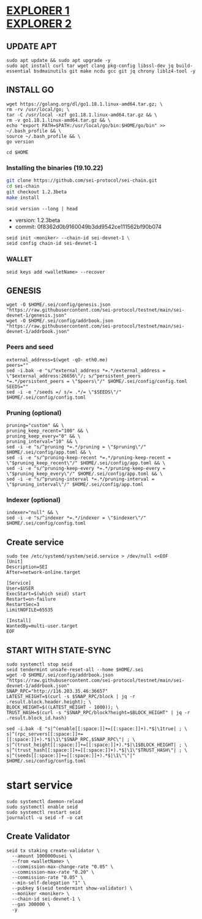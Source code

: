 
[EXPLORER 1](https://explorer.stavr.tech/sei-devnet/staking) \
[EXPLORER 2](https://sei.explorers.guru/validators) 
=

## UPDATE APT
    sudo apt update && sudo apt upgrade -y
    sudo apt install curl tar wget clang pkg-config libssl-dev jq build-essential bsdmainutils git make ncdu gcc git jq chrony liblz4-tool -y

## INSTALL GO
    wget https://golang.org/dl/go1.18.1.linux-amd64.tar.gz; \
    rm -rv /usr/local/go; \
    tar -C /usr/local -xzf go1.18.1.linux-amd64.tar.gz && \
    rm -v go1.18.1.linux-amd64.tar.gz && \
    echo "export PATH=$PATH:/usr/local/go/bin:$HOME/go/bin" >> ~/.bash_profile && \
    source ~/.bash_profile && \
    go version

    cd $HOME
### Installing the binaries (19.10.22)
```bash    
git clone https://github.com/sei-protocol/sei-chain.git
cd sei-chain
git checkout 1.2.3beta
make install
```

`seid version --long | head`
+ version: 1.2.3beta
+ commit: 0f8362d0b9160049b3dd9542ce111562bf90b074

```bash
seid init <moniker> --chain-id sei-devnet-1 \
seid config chain-id sei-devnet-1
```
### WALLET
    seid keys add <walletName> --recover

## GENESIS
    wget -O $HOME/.sei/config/genesis.json "https://raw.githubusercontent.com/sei-protocol/testnet/main/sei-devnet-1/genesis.json"
    wget -O $HOME/.sei/config/addrbook.json "https://raw.githubusercontent.com/sei-protocol/testnet/main/sei-devnet-1/addrbook.json"

### Peers and seed
    external_address=$(wget -qO- eth0.me)
    peers=""
    sed -i.bak -e "s/^external_address *=.*/external_address = \"$external_address:26656\"/; s/^persistent_peers *=.*/persistent_peers = \"$peers\"/" $HOME/.sei/config/config.toml
    SEEDS=""
    sed -i -e "/seeds =/ s/= .*/= \"$SEEDS\"/"  $HOME/.sei/config/config.toml

### Pruning (optional)
    pruning="custom" && \
    pruning_keep_recent="100" && \
    pruning_keep_every="0" && \
    pruning_interval="10" && \
    sed -i -e "s/^pruning *=.*/pruning = \"$pruning\"/" $HOME/.sei/config/app.toml && \
    sed -i -e "s/^pruning-keep-recent *=.*/pruning-keep-recent = \"$pruning_keep_recent\"/" $HOME/.sei/config/app.toml && \
    sed -i -e "s/^pruning-keep-every *=.*/pruning-keep-every = \"$pruning_keep_every\"/" $HOME/.sei/config/app.toml && \
    sed -i -e "s/^pruning-interval *=.*/pruning-interval = \"$pruning_interval\"/" $HOME/.sei/config/app.toml

### Indexer (optional)
    indexer="null" && \
    sed -i -e "s/^indexer *=.*/indexer = \"$indexer\"/" $HOME/.sei/config/config.toml

## Create service
    sudo tee /etc/systemd/system/seid.service > /dev/null <<EOF
    [Unit]
    Description=SEI
    After=network-online.target

    [Service]
    User=$USER
    ExecStart=$(which seid) start
    Restart=on-failure
    RestartSec=3
    LimitNOFILE=65535

    [Install]
    WantedBy=multi-user.target
    EOF


## START WITH STATE-SYNC

    sudo systemctl stop seid
    seid tendermint unsafe-reset-all --home $HOME/.sei
    wget -O $HOME/.sei/config/addrbook.json "https://raw.githubusercontent.com/sei-protocol/testnet/main/sei-devnet-1/addrbook.json"
    SNAP_RPC="http://116.203.35.46:36657"
    LATEST_HEIGHT=$(curl -s $SNAP_RPC/block | jq -r .result.block.header.height); \
    BLOCK_HEIGHT=$((LATEST_HEIGHT - 1000)); \
    TRUST_HASH=$(curl -s "$SNAP_RPC/block?height=$BLOCK_HEIGHT" | jq -r .result.block_id.hash)

    sed -i.bak -E "s|^(enable[[:space:]]+=[[:space:]]+).*$|\1true| ; \
    s|^(rpc_servers[[:space:]]+=[[:space:]]+).*$|\1\"$SNAP_RPC,$SNAP_RPC\"| ; \
    s|^(trust_height[[:space:]]+=[[:space:]]+).*$|\1$BLOCK_HEIGHT| ; \
    s|^(trust_hash[[:space:]]+=[[:space:]]+).*$|\1\"$TRUST_HASH\"| ; \
    s|^(seeds[[:space:]]+=[[:space:]]+).*$|\1\"\"|" $HOME/.sei/config/config.toml


# start service
    sudo systemctl daemon-reload
    sudo systemctl enable seid
    sudo systemctl restart seid
    journalctl -u seid -f -o cat


## Create Validator
    seid tx staking create-validator \
      --amount 1000000usei \
      --from <walletName> \
      --commission-max-change-rate "0.05" \
      --commission-max-rate "0.20" \
      --commission-rate "0.05" \
      --min-self-delegation "1" \
      --pubkey $(seid tendermint show-validator) \
      --moniker <moniker> \
      --chain-id sei-devnet-1 \
      --gas 300000 \
      -y




